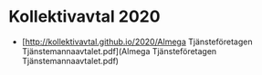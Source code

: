 # Kollektivavtal 2020

* [http://kollektivavtal.github.io/2020/Almega Tjänsteföretagen Tjänstemannaavtalet.pdf](Almega Tjänsteföretagen Tjänstemannaavtalet.pdf)

